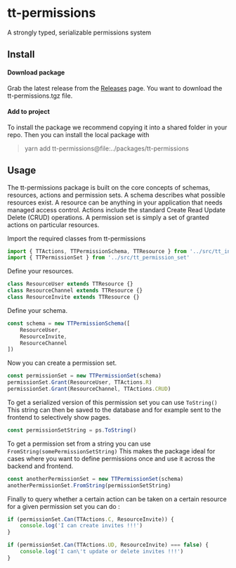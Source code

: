 # tt-permissions
A strongly typed, serializable permissions system

## Install
#### Download package
Grab the latest release from the [Releases](https://github.com/Tiental/tt-permissions/releases) page.
You want to download the tt-permissions.tgz file.

#### Add to project
To install the package we recommend copying it into a shared folder in your repo.
Then you can install the local package with

> yarn add tt-permissions@file:../packages/tt-permissions


## Usage
The tt-permissions package is built on the core concepts of schemas, resources, actions and permission sets.
A schema describes what possible resources exist.
A resource can be anything in your application that needs managed access control.
Actions include the standard Create Read Update Delete (CRUD) operations.
A permission set is simply a set of granted actions on particular resources.

Import the required classes from tt-permissions
```ts
import { TTActions, TTPermissionSchema, TTResource } from '../src/tt_index'
import { TTPermissionSet } from '../src/tt_permission_set'
```

Define your resources.
```ts
class ResourceUser extends TTResource {}
class ResourceChannel extends TTResource {}
class ResourceInvite extends TTResource {}
```

Define your schema.
```ts
const schema = new TTPermissionSchema([
    ResourceUser,
    ResourceInvite,
    ResourceChannel
])
```

Now you can create a permission set.
```ts
const permissionSet = new TTPermissionSet(schema)
permissionSet.Grant(ResourceUser, TTActions.R)
permissionSet.Grant(ResourceChannel, TTActions.CRUD)
```

To get a serialized version of this permission set you can use `ToString()`
This string can then be saved to the database and for example sent to the frontend to selectively show pages.
```ts
const permissionSetString = ps.ToString()
```

To get a permission set from a string you can use `FromString(somePermissionSetString)`
This makes the package ideal for cases where you want to define permissions once and use it across the backend and frontend.
```ts
const anotherPermissionSet = new TTPermissionSet(schema)
anotherPermissionSet.FromString(permissionSetString)
```


Finally to query whether a certain action can be taken on a certain resource for a given permission set you can do :
```ts
if (permissionSet.Can(TTActions.C, ResourceInvite)) {
    console.log('I can create invites !!!')
}

if (permissionSet.Can(TTActions.UD, ResourceInvite) === false) {
    console.log('I can\'t update or delete invites !!!')
}
```

